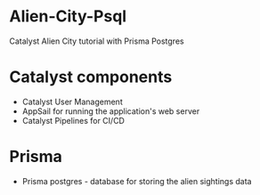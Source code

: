 # Alien-City-Psql
Catalyst Alien City tutorial with Prisma Postgres

# Catalyst components
- Catalyst User Management
- AppSail for running the application's web server
- Catalyst Pipelines for CI/CD

# Prisma
- Prisma postgres - database for storing the alien sightings data
